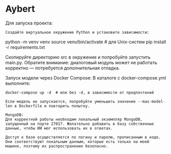 # Aybert

Для запуска проекта:

    Создайте виртуальное окружение Python и установите зависимости:

python -m venv venv
source venv/bin/activate  # для Unix-систем
pip install -r requirements.txt

Скопируйте директорию src в окружение и попробуйте запустить main.py. Обратите внимание: диалоговый модуль может не работать корректно — потребуется дополнительная отладка.

Запуск модели через Docker Compose:
В каталоге с docker-compose.yml выполните:

    docker-compose up -d  # или без -d, в зависимости от предпочтений

    Если модель не запускается, попробуйте уменьшить значение --max-model-len в Dockerfile и повторить попытку.

    MongoDB:
    Для корректной работы необходим локальный экземпляр MongoDB, запущенный на порте 27017. Желательно добавить в базу собственные данные, чтобы ИИ мог использовать их в ответах.

    Доступ к базе осуществляется по логину и паролю, прописанным в коде. Они соответствуют локальным данным, которые есть только на моей машине, поэтому их распространение безопасно.
